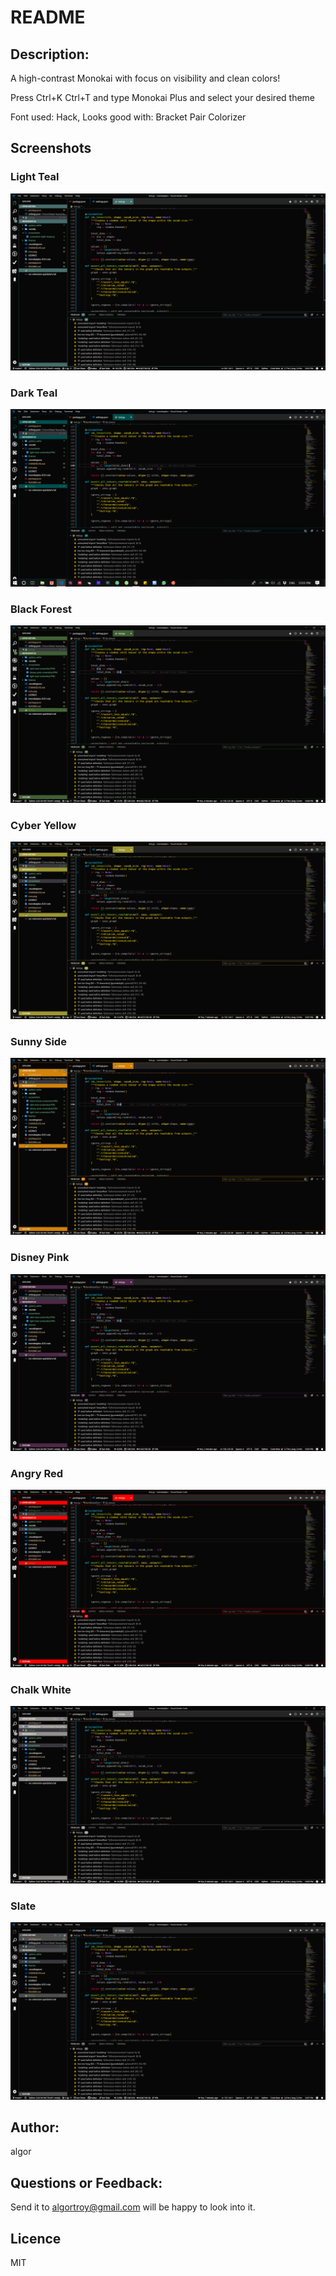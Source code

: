# README

## Description:
A high-contrast Monokai with focus on visibility and clean colors!

Press Ctrl+K Ctrl+T and type Monokai Plus and select your desired theme

Font used: Hack,
Looks good with: Bracket Pair Colorizer

## Screenshots

### Light Teal
![Screenshots](https://github.com/hsakas/MonokaiPlus/raw/master/screenshots/light-teal-screenshot.PNG)

### Dark Teal
![Screenshots](https://github.com/hsakas/MonokaiPlus/raw/master/screenshots/dark-teal-screenshot.PNG)

### Black Forest
![Screenshots](https://github.com/hsakas/MonokaiPlus/raw/master/screenshots/black-forest-screenshot.PNG)

### Cyber Yellow
![Screenshots](https://github.com/hsakas/MonokaiPlus/raw/master/screenshots/cyber-yellow-shreenshot.PNG)

### Sunny Side
![Screenshots](https://github.com/hsakas/MonokaiPlus/raw/master/screenshots/sunny-side-screenshot.PNG)

### Disney Pink
![Screenshots](https://github.com/hsakas/MonokaiPlus/raw/master/screenshots/disney-pink-screenshot.PNG)

### Angry Red
![Screenshots](https://github.com/hsakas/MonokaiPlus/raw/master/screenshots/angry-red-screenshot.PNG)

### Chalk White
![Screenshots](https://github.com/hsakas/MonokaiPlus/raw/master/screenshots/chalk-white-screenshot.PNG)

### Slate
![Screenshots](https://github.com/hsakas/MonokaiPlus/raw/master/screenshots/slate-screenshot.PNG)


## Author: 
algor

## Questions or Feedback:
Send it to algortroy@gmail.com will be happy to look into it.

## Licence
MIT
